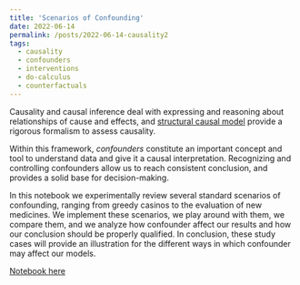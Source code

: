 ```yaml
---
title: 'Scenarios of Confounding'
date: 2022-06-14
permalink: /posts/2022-06-14-causality2
tags:
  - causality
  - confounders
  - interventions
  - do-calculus
  - counterfactuals
---
```


Causality and causal inference deal with expressing and reasoning about relationships of cause and effects, and [structural causal model](http://bayes.cs.ucla.edu/BOOK-2K/) provide a rigorous formalism to assess causality. 

Within this framework, *confounders* constitute an important concept and tool to understand data and give it a causal interpretation. Recognizing and controlling confounders allow us to reach consistent conclusion, and provides a solid base for decision-making.

In this notebook we experimentally review several standard scenarios of confounding, ranging from greedy casinos to the evaluation of new medicines. We implement these scenarios, we play around with them, we compare them, and we analyze how confounder affect our results and how our conclusion should be properly qualified. In conclusion, these study cases will provide an illustration for the different ways in which confounder may affect our models.

[Notebook here](https://nbviewer.org/github/FMZennaro/CausalInference/blob/master/Scenarios%20of%20Confounding.ipynb)
